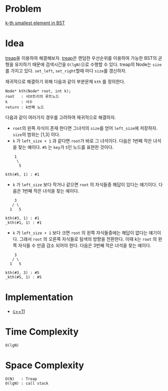 # Problem

[k-th smallest element in BST](https://practice.geeksforgeeks.org/problems/find-k-th-smallest-element-in-bst/1)

# Idea

[treap](tree_treap.md)을 이용하여 해결해보자.
[treap](tree_treap.md)은 랜덤한 우선순위를 이용하여 가능한 BST의
균형을 유지하기 때문에 검색시간을 `O(lgN)`으로 수행할 수 있다. treap의
Node는 `size`를 가지고 있다. `set_left`, `set_right`할때 마다
`size`를 갱신하자.

재귀적으로 해결하기 위해 다음과 같이 부분문제 `kth` 를 정의한다.

```
Node* kth(Node* root, int k);
root   : 서브트리의 루트노드
k      : 서수
return : k번째 노드
```

다음과 같이 여러가지 경우를 고려하여 재귀적으로 해결하자.

* `root`의 왼쪽 자식이 존재 한다면 그녀석의 `size`를 얻어
  `left_size`에 저장하자. `size`의 범위는 [1,3] 이다.
* `k` 가 `left_size + 1` 과 같다면 `root`가 바로 그 녀석이다.  다음은
  1번째 작은 녀석을 찾는 예이다.  `#5` 는 `key`가 `5`인 노드를
  표현한 것이다.

```
    1
     \
      5
      
kth(#5, 1) : #1
```

* `k` 가 `left_size` 보다 작거나 같으면 `root` 의 자식들중
  해답이 있다는 얘기이다. 다음은 1번째 작은 녀석을 찾는 예이다.
  
```
    3
   / \
  1   5
      
kth(#3, 1) : #1
_kth(#1, 1) : #1
```

* `k` 가 `left_size + 1` 보다 크면 `root` 의 왼쪽 자식들중에는
  해답이 없다는 얘기이다. 그래서 `root` 의 오른쪽 자식들로 탐색의 방향을
  전환한다. 이때 k는 `root` 의 왼쪽 자식들 수 만큼 감소 되어야 한다.
  다음은 3번째 작은 녀석을 찾는 예이다.
  
  
```
    3
   / \
  1   5
      
kth(#3, 3) : #5
_kth(#5, 1) : #5
``` 

# Implementation

* [c++11](a.cpp)

# Time Complexity

`O(lgN)`

# Space Complexity

```
O(N)   : Treap
O(lgN) : call stack
```
